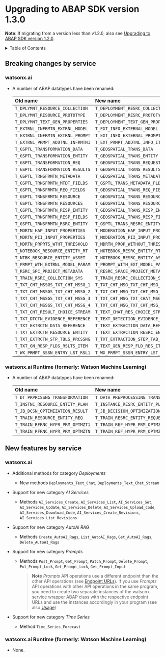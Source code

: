 # Upgrading to ABAP SDK version 1.3.0

**Note**: If migrating from a version less than v1.2.0, also see
[Upgrading to ABAP SDK version 1.2.0](https://github.com/IBM/abap-sdk-nwas-x/blob/1.2.0/MIGRATION-V1.2.0.md).

<details>
  <summary>Table of Contents</summary>

- [Breaking changes by service](#breaking-changes-by-service)
  - [watsonx.ai](#watsonxai)
  - [watsonx.ai Runtime (formerly: Watson Machine Learning)](#watsonxai-runtime-formerly-watson-machine-learning)
- [New features by service](#new-features-by-service)
  - [watsonx.ai](#watsonxai-1)
  - [watsonx.ai Runtime (formerly: Watson Machine Learning)](#watsonxai-runtime-formerly-watson-machine-learning-1)

</details>

## Breaking changes by service

### watsonx.ai

 - A number of ABAP datatypes have been renamed:

   | Old name                            | New name                           |
   | :---                                | :---                               |
   | `T_DPLYMNT_RESOURCE_COLLECTION`     | `T_DEPLOYMENT_RESRC_COLLECTION`    |
   | `T_DPLYMNT_RESOURCE_PROTOTYPE`      | `T_DEPLOYMENT_RESRC_PROTOTYPE`     |
   | `T_DPLYMNT_TEXT_GEN_PROPERTIES`     | `T_DEPLOYMENT_TEXT_GEN_PROP`       |
   | `T_EXTRNL_INFRMTN_EXTRNL_MODEL`     | `T_EXT_INFO_EXTERNAL_MODEL`        |
   | `T_EXTRNL_INFRMTN_EXTRNL_PROMPT`    | `T_EXT_INFO_EXTERNAL_PROMPT`       |
   | `T_EXTRNL_PRMPT_ADDTNL_INFRMTN1`    | `T_EXT_PRMPT_ADDTNL_INFO_ITEM`     |
   | `T_GSPTL_TRANSFORMATION_DATA`       | `T_GEOSPATIAL_TRANS_DATA`          |
   | `T_GSPTL_TRANSFORMATION_ENTITY`     | `T_GEOSPATIAL_TRANS_ENTITY`        |
   | `T_GSPTL_TRANSFORMATION_REQ`        | `T_GEOSPATIAL_TRANS_REQUEST`       |
   | `T_GSPTL_TRANSFORMATION_RESULTS`    | `T_GEOSPATIAL_TRANS_RESULTS`       |
   | `T_GSPTL_TRNSFRMTN_METADATA`        | `T_GEOSPATIAL_TRANS_METADATA`      |
   | `T_GSPTL_TRNSFRMTN_MTDT_FIELDS`     | `T_GSPTL_TRANS_METADATA_FLD`       |
   | `T_GSPTL_TRNSFRMTN_REQ_FIELDS`      | `T_GEOSPATIAL_TRANS_REQ_FIELDS`    |
   | `T_GSPTL_TRNSFRMTN_RESOURCE`        | `T_GEOSPATIAL_TRANS_RESOURCE`      |
   | `T_GSPTL_TRNSFRMTN_RESOURCES`       | `T_GEOSPATIAL_TRANS_RESOURCES`     |
   | `T_GSPTL_TRNSFRMTN_RESP_ENTITY`     | `T_GEOSPATIAL_TRANS_RESP_ENTITY`   |
   | `T_GSPTL_TRNSFRMTN_RESP_FIELDS`     | `T_GEOSPATIAL_TRANS_RESP_FIELDS`   |
   | `T_GSPTL_TRNSFRMTN_RSRC_ENTITY`     | `T_GSPTL_TRANS_RESRC_ENTITY`       |
   | `T_MDRTN_HAP_INPUT_PROPERTIES`      | `T_MODERATION_HAP_INPUT_PROP`      |
   | `T_MDRTN_PII_INPUT_PROPERTIES`      | `T_MODERATION_PII_INPUT_PROP`      |
   | `T_MDRTN_PRPRTS_WTHT_THRESHOLD`     | `T_MDRTN_PROP_WITHOUT_THRESHOLD`   |
   | `T_NOTEBOOK_RESOURCE_ENTITY_RT`     | `T_NOTEBOOK_RESRC_ENTITY_RT`       |
   | `T_NTBK_RESOURCE_ENTITY_ASSET`      | `T_NOTEBOOK_RESRC_ENTITY_ASSET`    |
   | `T_PRMPT_WTH_EXTRNL_MODEL_PARAM`    | `T_PROMPT_WITH_EXT_MODEL_PARAM`    |
   | `T_RSRC_SPC_PROJECT_METADATA`       | `T_RESRC_SPACE_PROJECT_METADATA`   |
   | `T_TRAIN_RSRC_COLLECTION_SYS`       | `T_TRAIN_RESRC_COLLECTION_SYS`     |
   | `T_TXT_CHT_MSSGS_TXT_CHT_MSSG_1`    | `T_TXT_CHT_MSG_TXT_CHT_MSG_ASS1`   |
   | `T_TXT_CHT_MSSGS_TXT_CHT_MSSG_2`    | `T_TXT_CHT_MSG_TXT_CHT_MSG_CNT1`   |
   | `T_TXT_CHT_MSSGS_TXT_CHT_MSSG_3`    | `T_TXT_CHT_MSG_TXT_CHAT_MSG_SYS`   |
   | `T_TXT_CHT_MSSGS_TXT_CHT_MSSG_4`    | `T_TXT_CHT_MSG_TXT_CHT_MSG_TOOL`   |
   | `T_TXT_CHT_RESULT_CHOICE_STREAM`    | `T_TEXT_CHAT_RES_CHOICE_STREAM`    |
   | `T_TXT_DTCTN_EVIDENCE_REFERENCE`    | `T_TEXT_DETECTION_EVIDENCE_REF`    |
   | `T_TXT_EXTRCTN_DATA_REFERENCE`      | `T_TEXT_EXTRACTION_DATA_REF`       |
   | `T_TXT_EXTRCTN_RESOURCE_ENTITY`     | `T_TEXT_EXTRACTION_RESRC_ENTITY`   |
   | `T_TXT_EXTRCTN_STP_TBLS_PRCSSNG`    | `T_TXT_EXTRACTION_STEP_TAB_PROC`   |
   | `T_TXT_GN_RESP_FLDS_RSLTS_ITEM`     | `T_TEXT_GEN_RESP_FLD_RES_ITEM`     |
   | `T_WX_PRMPT_SSSN_ENTRY_LST_RSL1`    | `T_WX_PRMPT_SSSN_ENTRY_LST_RES1`   |

### watsonx.ai Runtime (formerly: Watson Machine Learning)

 - A number of ABAP datatypes have been renamed:

   | Old name                            | New name                           |
   | :---                                | :---                               |
   | `T_DT_PRPRCSSNG_TRANSFORMATION`     | `T_DATA_PREPROCESSING_TRANS`       |
   | `T_INSTNC_RESOURCE_ENTITY_PLAN`     | `T_INSTANCE_RESRC_ENTITY_PLAN`     |
   | `T_JB_DCSN_OPTIMIZATION_RESULT`     | `T_JB_DECISION_OPTIMIZATION_RES`   |
   | `T_TRAIN_RESOURCE_ENTITY_REQ`       | `T_TRAIN_RESRC_ENTITY_REQUEST`     |
   | `T_TRAIN_RFRNC_HYPR_PRM_OPTMZT1`    | `T_TRAIN_REF_HYPR_PRM_OPTMZTN_1`   |
   | `T_TRAIN_RFRNC_HYPR_PRM_OPTMZTN`    | `T_TRAIN_REF_HYPR_PRM_OPTMZTN`     |

## New features by service

### watsonx.ai

 - Additional methods for category *Deployments*
   - New methods `Deployments_Text_Chat`, `Deployments_Text_Chat_Stream`

 - Support for new category *AI Services*
   - Methods `AI_Services_Create`, `AI_Services_List`, `AI_Services_Get`, `AI_Services_Update`, `AI_Services_Delete`, `AI_Services_Upload_Code`, `AI_Services_Download_Code`, `AI_Services_Create_Revisions`, `AI_Services_List_Revisions`

 - Support for new category *AutoAI RAG*
   - Methods `Create_AutoAI_Rags`, `List_AutoAI_Rags`, `Get_AutoAI_Rags`, `Delete_AutoAI_Rags`

 - Support for new category *Prompts*
   - Methods `Post_Prompt`, `Get_Prompt`, `Patch_Prompt`, `Delete_Prompt`, `Put_Prompt_Lock`, `Get_Prompt_Lock`, `Get_Prompt_Input`

     > **Note**
     > *Prompts* API operations use a different endpoint than the other
     > API operations
	 > (see [Endpoint URLs](https://cloud.ibm.com/apidocs/watsonx-ai#endpoint-url)).
     > If you use *Prompts* API operations with other API operations
     > in the same program, you need to create two separate instances
     > of the watsonx service wrapper ABAP class with the respective
     > endpoint URLs and use the instances accordingly in your
     > program (see also [Usage](README.md#usage))

 - Support for new category *Time Series*
   - Method `Time_Series_Forecast`

### watsonx.ai Runtime (formerly: Watson Machine Learning)

 - None.
